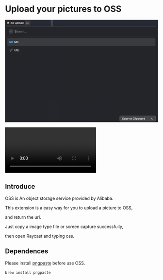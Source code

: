 # Upload your pictures to OSS

![upload-success screenshots](./media/upload-success.png)

![demo screenshots](./media/demo.mov)

## Introduce

OSS is An object storage service provided by Alibaba.

This extension is a easy way for you to upload a picture to OSS,

and return the url.

Just copy a image type file or screen capture successfully,

then open Raycast and typing oss.

## Dependences

Please install [pngpaste](https://github.com/jcsalterego/pngpaste) before use OSS.

```
brew install pngpaste
```
